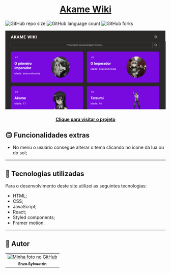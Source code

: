 <h1 align="center">
  <a href="https://enzosylvestrin.github.io/Akame-Wiki/">Akame Wiki</a>
</h1>

![GitHub repo size](https://img.shields.io/github/repo-size/EnzoSylvestrin/Akame-Wiki?style=for-the-badge)
![GitHub language count](https://img.shields.io/github/languages/count/EnzoSylvestrin/Akame-Wiki?style=for-the-badge)
![GitHub forks](https://img.shields.io/github/forks/EnzoSylvestrin/Akame-Wiki?style=for-the-badge)

![Resultado final do projeto](img-app.png)

<h4 align="center"><a href="https://enzosylvestrin.github.io/Akame-Wiki/">Clique para visitar o projeto</a></h4>

## 🙃 Funcionalidades extras

- No menu o usuário consegue alterar o tema clicando no ícone da lua ou do sol;

---

## 💼 Tecnologias utilizadas

Para o desenvolvimento deste site utilizei as seguintes tecnologias:

- HTML;
- CSS;
- JavaScript;
- React;
- Styled components;
- Framer motion.

---

<h2>👻 Autor</h2>

<table>
  <tr>
    <td align="center">
      <a href="https://github.com/EnzoSylvestrin">
        <img src="https://avatars.githubusercontent.com/u/88488844?v=4" width="100px;" alt="Minha foto no GitHub"/><br>
        <sub>
          <b>Enzo Sylvestrin</b>
        </sub>
      </a>
    </td>
  </tr>
</table>


